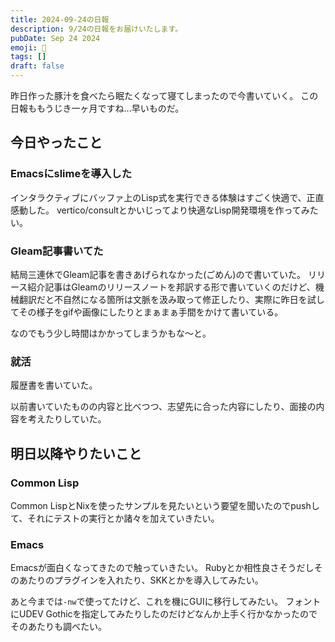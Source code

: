 ```yaml
---
title: 2024-09-24の日報
description: 9/24の日報をお届けいたします。
pubDate: Sep 24 2024
emoji: 🦊
tags: []
draft: false
---
```


昨日作った豚汁を食べたら眠たくなって寝てしまったので今書いていく。
この日報ももうじき一ヶ月ですね...早いものだ。

## 今日やったこと

### Emacsにslimeを導入した

インタラクティブにバッファ上のLisp式を実行できる体験はすごく快適で、正直感動した。
vertico/consultとかいじってより快適なLisp開発環境を作ってみたい。

### Gleam記事書いてた

結局三連休でGleam記事を書きあげられなかった(ごめん)ので書いていた。
リリース紹介記事はGleamのリリースノートを邦訳する形で書いていくのだけど、機械翻訳だと不自然になる箇所は文脈を汲み取って修正したり、実際に昨日を試してその様子をgifや画像にしたりとまぁまぁ手間をかけて書いている。

なのでもう少し時間はかかってしまうかもな～と。

### 就活

履歴書を書いていた。

以前書いていたものの内容と比べつつ、志望先に合った内容にしたり、面接の内容を考えたりしていた。

## 明日以降やりたいこと

### Common Lisp

Common
LispとNixを使ったサンプルを見たいという要望を聞いたのでpushして、それにテストの実行とか諸々を加えていきたい。

### Emacs

Emacsが面白くなってきたので触っていきたい。
Rubyとか相性良さそうだしそのあたりのプラグインを入れたり、SKKとかを導入してみたい。

あと今までは`-nw`で使ってたけど、これを機にGUIに移行してみたい。 フォントにUDEV
Gothicを指定してみたりしたのだけどなんか上手く行かなかったのでそのあたりも調べたい。
